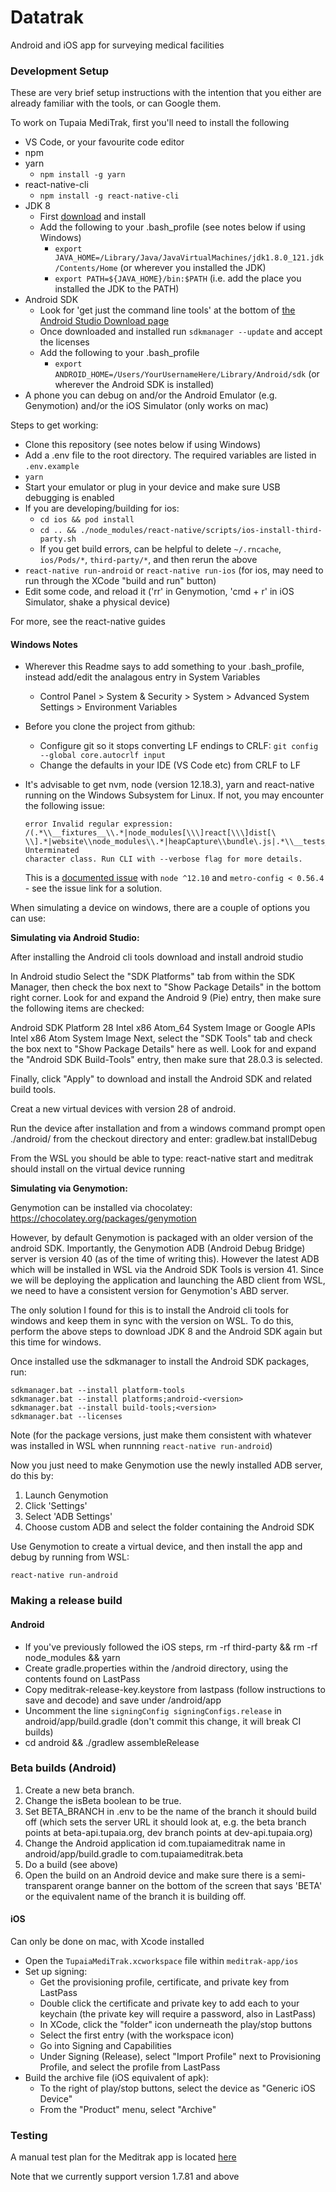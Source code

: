 # Datatrak

Android and iOS app for surveying medical facilities

### Development Setup

These are very brief setup instructions with the intention that you either are already familiar with the tools, or can Google them.

To work on Tupaia MediTrak, first you'll need to install the following

- VS Code, or your favourite code editor
- npm
- yarn
  - `npm install -g yarn`
- react-native-cli
  - `npm install -g react-native-cli`
- JDK 8
  - First [download](http://www.oracle.com/technetwork/java/javase/downloads/jdk8-downloads-2133151.html) and install
  - Add the following to your .bash_profile (see notes below if using Windows)
    - `export JAVA_HOME=/Library/Java/JavaVirtualMachines/jdk1.8.0_121.jdk/Contents/Home` (or wherever you installed the JDK)
    - `export PATH=${JAVA_HOME}/bin:$PATH` (i.e. add the place you installed the JDK to the PATH)
- Android SDK
  - Look for 'get just the command line tools' at the bottom of [the Android Studio Download page](https://developer.android.com/studio/index.html)
  - Once downloaded and installed run `sdkmanager --update` and accept the licenses
  - Add the following to your .bash_profile
    - `export ANDROID_HOME=/Users/YourUsernameHere/Library/Android/sdk` (or wherever the Android SDK is installed)
- A phone you can debug on and/or the Android Emulator (e.g. Genymotion) and/or the iOS Simulator (only works on mac)

Steps to get working:

- Clone this repository (see notes below if using Windows)
- Add a .env file to the root directory. The required variables are listed in `.env.example`
- `yarn`
- Start your emulator or plug in your device and make sure USB debugging is enabled
- If you are developing/building for ios:
  - `cd ios && pod install`
  - `cd .. && ./node_modules/react-native/scripts/ios-install-third-party.sh`
  - If you get build errors, can be helpful to delete `~/.rncache`, `ios/Pods/*`, `third-party/*`, and then rerun the above
- `react-native run-android` or `react-native run-ios` (for ios, may need to run through the XCode "build and run" button)
- Edit some code, and reload it ('rr' in Genymotion, 'cmd + r' in iOS Simulator, shake a physical device)

For more, see the react-native guides

#### Windows Notes

- Wherever this Readme says to add something to your .bash_profile, instead add/edit the analagous entry in System Variables
  - Control Panel > System & Security > System > Advanced System Settings > Environment Variables
- Before you clone the project from github:

  - Configure git so it stops converting LF endings to CRLF: `git config --global core.autocrlf input`
  - Change the defaults in your IDE (VS Code etc) from CRLF to LF

- It's advisable to get nvm, node (version 12.18.3), yarn and react-native running on the Windows Subsystem for Linux. If not, you may encounter the following issue:

  ```
  error Invalid regular expression: /(.*\\__fixtures__\\.*|node_modules[\\\]react[\\\]dist[\
  \\].*|website\\node_modules\\.*|heapCapture\\bundle\.js|.*\\__tests__\\.*)$/: Unterminated
  character class. Run CLI with --verbose flag for more details.
  ```

  This is a [documented issue](https://github.com/expo/expo-cli/issues/1074#issuecomment-559220752) with `node ^12.10` and `metro-config < 0.56.4` - see the issue link for a solution.

When simulating a device on windows, there are a couple of options you can use:

**Simulating via Android Studio:**

After installing the Android cli tools download and install android studio

In Android studio Select the "SDK Platforms" tab from within the SDK Manager, then check the box next to "Show Package Details" in the bottom right corner. Look for and expand the Android 9 (Pie) entry, then make sure the following items are checked:

Android SDK Platform 28
Intel x86 Atom_64 System Image or Google APIs Intel x86 Atom System Image
Next, select the "SDK Tools" tab and check the box next to "Show Package Details" here as well. Look for and expand the "Android SDK Build-Tools" entry, then make sure that 28.0.3 is selected.

Finally, click "Apply" to download and install the Android SDK and related build tools.

Creat a new virtual devices with version 28 of android.

Run the device after installation and from a windows command prompt open ./android/ from the checkout directory and enter:
gradlew.bat installDebug

From the WSL you should be able to type:
react-native start
and meditrak should install on the virtual device running

**Simulating via Genymotion:**

Genymotion can be installed via chocolatey: https://chocolatey.org/packages/genymotion

However, by default Genymotion is packaged with an older version of the android SDK. Importantly, the Genymotion ADB (Android Debug Bridge) server is version 40 (as of the time of writing this). However the latest ADB which will be installed in WSL via the Android SDK Tools is version 41. Since we will be deploying the application and launching the ABD client from WSL, we need to have a consistent version for Genymotion's ABD server.

The only solution I found for this is to install the Android cli tools for windows and keep them in sync with the version on WSL. To do this, perform the above steps to download JDK 8 and the Android SDK again but this time for windows.

Once installed use the sdkmanager to install the Android SDK packages, run:

```
sdkmanager.bat --install platform-tools
sdkmanager.bat --install platforms;android-<version>
sdkmanager.bat --install build-tools;<version>
sdkmanager.bat --licenses
```

Note (for the package versions, just make them consistent with whatever was installed in WSL when runnning `react-native run-android`)

Now you just need to make Genymotion use the newly installed ADB server, do this by:

1. Launch Genymotion
2. Click 'Settings'
3. Select 'ADB Settings'
4. Choose custom ADB and select the folder containing the Android SDK

Use Genymotion to create a virtual device, and then install the app and debug by running from WSL:

`react-native run-android`

### Making a release build

#### Android

- If you've previously followed the iOS steps, rm -rf third-party && rm -rf node_modules && yarn
- Create gradle.properties within the /android directory, using the contents found on LastPass
- Copy meditrak-release-key.keystore from lastpass (follow instructions to save and decode) and save under /android/app
- Uncomment the line `signingConfig signingConfigs.release` in android/app/build.gradle (don't commit this change, it will break CI builds)
- cd android && ./gradlew assembleRelease

### Beta builds (Android)

1. Create a new beta branch.
2. Change the isBeta boolean to be true.
3. Set BETA_BRANCH in .env to be the name of the branch it should build off (which sets the server URL it should look at, e.g. the beta branch points at beta-api.tupaia.org, dev branch points at dev-api.tupaia.org)
4. Change the Android application id com.tupaiameditrak name in android/app/build.gradle to com.tupaiameditrak.beta
5. Do a build (see above)
6. Open the build on an Android device and make sure there is a semi-transparent orange banner on the bottom of the screen that says 'BETA' or the equivalent name of the branch it is building off.

#### iOS

Can only be done on mac, with Xcode installed

- Open the `TupaiaMediTrak.xcworkspace` file within `meditrak-app/ios`
- Set up signing:
  - Get the provisioning profile, certificate, and private key from LastPass
  - Double click the certificate and private key to add each to your keychain (the private key will require a password, also in LastPass)
  - In XCode, click the "folder" icon underneath the play/stop buttons
  - Select the first entry (with the workspace icon)
  - Go into Signing and Capabilities
  - Under Signing (Release), select "Import Profile" next to Provisioning Profile, and select the profile from LastPass
- Build the archive file (iOS equivalent of apk):
  - To the right of play/stop buttons, select the device as "Generic iOS Device"
  - From the "Product" menu, select "Archive"

### Testing

A manual test plan for the Meditrak app is located [here](__tests__/ManualTests.md)

Note that we currently support version 1.7.81 and above
